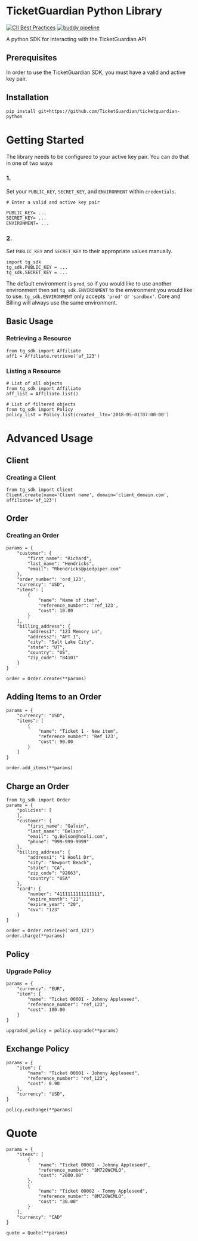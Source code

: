 # TicketGuardian Python Library
[![CII Best Practices](https://bestpractices.coreinfrastructure.org/projects/2458/badge)](https://bestpractices.coreinfrastructure.org/projects/2458)
[![buddy pipeline](https://app.buddy.works/ticketguardian/ticketguardian-sdk/pipelines/pipeline/154249/badge.svg?token=a8d6086f0206fad0d2d5b576dd757c1d420553cdd3246f819b85fe21a1474c44 "buddy pipeline")](https://app.buddy.works/ticketguardian/ticketguardian-sdk/pipelines/pipeline/154249)

A python SDK for interacting with the TicketGuardian API


## Prerequisites

In order to use the TicketGuardian SDK, you must have a valid and active key pair.


## Installation

```
pip install git+https://github.com/TicketGuardian/ticketguardian-python
```


# Getting Started

The library needs to be configured to your active key pair. You can do that in one of two ways
### 1.
Set your `PUBLIC_KEY`, `SECRET_KEY`, and `ENVIRONMENT` within `credentials`.
```
# Enter a valid and active key pair

PUBLIC_KEY= ...
SECRET_KEY= ...
ENVIRONMENT= ...
```
### 2.
Set `PUBLIC_KEY` and `SECRET_KEY` to their appropriate values manually.
```
import tg_sdk
tg_sdk.PUBLIC_KEY = ...
tg_sdk.SECRET_KEY = ...
```

The default environment is `prod`, so if you would like to use another environment then set `tg_sdk.ENVIRONMENT` to the environment you would like to use.
`tg_sdk.ENVIRONMENT` only accepts `'prod'` or `'sandbox'`. Core and Billing will always use the same environment.

## Basic Usage

### Retrieving a Resource
```
from tg_sdk import Affiliate
aff1 = Affiliate.retrieve('af_123')
```

### Listing a Resource
```
# List of all objects
from tg_sdk import Affiliate
aff_list = Affiliate.list()

# List of filtered objects
from tg_sdk import Policy
policy_list = Policy.list(created__lte='2018-05-01T07:00:00')
```

# Advanced Usage

## Client
### Creating a Client
```
from tg_sdk import Client
Client.create(name='Client name', domain='client_domain.com', affiliate='af_123')
```

## Order
### Creating an Order
```
params = {
    "customer": {
        "first_name": "Richard",
        "last_name": "Hendricks",
        "email": "Rhendricks@piedpiper.com"
    },
    "order_number": 'ord_123',
    "currency": "USD",
    "items": [
        {
            "name": "Name of item",
            "reference_number": 'ref_123',
            "cost": 10.00
        }
    ],
    "billing_address": {
        "address1": "123 Memory Ln",
        "address2": "APT 1",
        "city": "Salt Lake City",
        "state": "UT",
        "country": "US",
        "zip_code": "84101"
    }
}

order = Order.create(**params)
```

## Adding Items to an Order
```
params = {
    "currency": "USD",
    "items": [
        {
            "name": "Ticket 1 - New item",
            "reference_number": 'Ref_123',
            "cost": 90.00
        }
    ]
}

order.add_items(**params)
```

## Charge an Order
```
from tg_sdk import Order
params = {
    "policies": [
    ],
    "customer": {
        "first_name": "Galvin",
        "last_name": "Belson",
        "email": "g.Belson@hooli.com",
        "phone": "999-999-9999"
    },
    "billing_address": {
        "address1": "1 Hooli Dr",
        "city": "Newport Beach",
        "state": "CA",
        "zip_code": "92663",
        "country": "USA"
    },
    "card": {
        "number": "4111111111111111",
        "expire_month": "11",
        "expire_year": "20",
        "cvv": "123"
    }
}

order = Order.retrieve('ord_123')
order.charge(**params)
```


## Policy
### Upgrade Policy
```
params = {
    "currency": "EUR",
    "item": {
        "name": "Ticket 00001 - Johnny Appleseed",
        "reference_number": "ref_123",
        "cost": 100.00
    }
}

upgraded_policy = policy.upgrade(**params)
```

## Exchange Policy
```
params = {
    "item": {
        "name": "Ticket 00001 - Johnny Appleseed",
        "reference_number": "ref_123",
        "cost": 0.90
    },
    "currency": "USD",
}

policy.exchange(**params)
```

# Quote
```
params = {
    "items": [
        {
            "name": "Ticket 00001 - Johnny Appleseed",
            "reference_number": "8M720WCMLO",
            "cost": "2000.00"
        },
        {
            "name": "Ticket 00002 - Tommy Appleseed",
            "reference_number": "8M720WCMLO",
            "cost": "30.00"
        }
    ],
    "currency": "CAD"
}

quote = Quote(**params)
```
